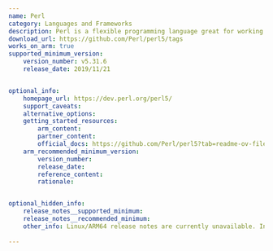 ```yaml
---
name: Perl
category: Languages and Frameworks
description: Perl is a flexible programming language great for working with text and automating tasks. It’s useful for everything from building websites to managing systems.
download_url: https://github.com/Perl/perl5/tags
works_on_arm: true
supported_minimum_version:
    version_number: v5.31.6
    release_date: 2019/11/21


optional_info:
    homepage_url: https://dev.perl.org/perl5/
    support_caveats:
    alternative_options:
    getting_started_resources:
        arm_content:
        partner_content:
        official_docs: https://github.com/Perl/perl5?tab=readme-ov-file#installation
    arm_recommended_minimum_version:
        version_number:
        release_date:
        reference_content:
        rationale:


optional_hidden_info:
    release_notes__supported_minimum:
    release_notes__recommended_minimum:
    other_info: Linux/ARM64 release notes are currently unavailable. Installation and testing were carried out using the released tar files. Prior to version v5.31.6, a segmentation fault error occurred on both x86_64 and ARM64 platforms.
 
---
```

